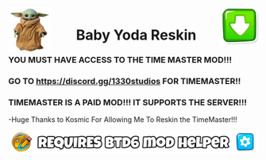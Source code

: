<a href="https://github.com/doombubbles/template-mod/releases/latest/download/TemplateMod.dll">
    <img align="left" alt="Icon" height="90" src="Assets/Icon.png">
    <img align="right" alt="Download" height="75" src="https://raw.githubusercontent.com/gurrenm3/BTD-Mod-Helper/master/BloonsTD6%20Mod%20Helper/Resources/DownloadBtn.png">
</a>

<h1 align="center">Baby Yoda Reskin</h1>

### YOU MUST HAVE ACCESS TO THE TIME MASTER MOD!!!

### GO TO https://discord.gg/1330studios FOR TIMEMASTER!!

### TIMEMASTER IS A PAID MOD!!! IT SUPPORTS THE SERVER!!!

-Huge Thanks to Kosmic For Allowing Me To Reskin the TimeMaster!!!

[![Requires BTD6 Mod Helper](https://raw.githubusercontent.com/gurrenm3/BTD-Mod-Helper/master/banner.png)](https://github.com/gurrenm3/BTD-Mod-Helper#readme)
